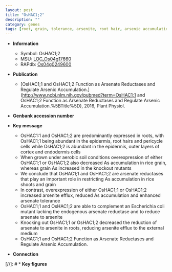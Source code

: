 ```yaml
---
layout: post
title: "OsHAC1;2"
description: ""
category: genes
tags: [root, grain, tolerance, arsenite, root hair, arsenic accumulation]
---
```


* **Information**  
    + Symbol: OsHAC1;2  
    + MSU: [LOC_Os04g17660](http://rice.uga.edu/cgi-bin/ORF_infopage.cgi?orf=LOC_Os04g17660)  
    + RAPdb: [Os04g0249600](https://rapdb.dna.affrc.go.jp/locus/?name=Os04g0249600)  

* **Publication**  
    + [OsHAC1;1 and OsHAC1;2 Function as Arsenate Reductases and Regulate Arsenic Accumulation.](http://www.ncbi.nlm.nih.gov/pubmed?term=OsHAC1;1 and OsHAC1;2 Function as Arsenate Reductases and Regulate Arsenic Accumulation.%5BTitle%5D), 2016, Plant Physiol.

* **Genbank accession number**  

* **Key message**  
    + OsHAC1:1 and OsHAC1;2 are predominantly expressed in roots, with OsHAC1;1 being abundant in the epidermis, root hairs and pericycle cells while OsHAC1;2 is abundant in the epidermis, outer layers of cortex and endodermis cells
    + When grown under aerobic soil conditions overexpression of either OsHAC1;1 or OsHAC1;2 also decreased As accumulation in rice grain, whereas grain As increased in the knockout mutants
    + We conclude that OsHAC1;1 and OsHAC1;2 are arsenate reductases that play an important role in restricting As accumulation in rice shoots and grain
    + In contrast, overexpression of either OsHAC1;1 or OsHAC1;2 increased arsenite efflux, reduced As accumulation and enhanced arsenate tolerance
    + OsHAC1;1 and OsHAC1;2 are able to complement an Escherichia coli mutant lacking the endogenous arsenate reductase and to reduce arsenate to arsenite
    + Knocking out OsHAC1;1 or OsHAC1;2 decreased the reduction of arsenate to arsenite in roots, reducing arsenite efflux to the external medium
    + OsHAC1;1 and OsHAC1;2 Function as Arsenate Reductases and Regulate Arsenic Accumulation.

* **Connection**  

[//]: # * **Key figures**  


